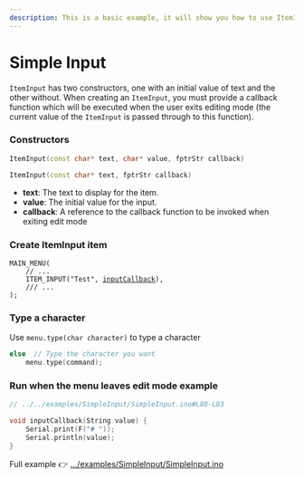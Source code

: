 ```yaml
---
description: This is a basic example, it will show you how to use ItemInput type.
---
```


# Simple Input

`ItemInput` has two constructors, one with an initial value of text and the other without. When creating an `ItemInput`, you must provide a callback function which will be executed when the user exits editing mode (the current value of the `ItemInput` is passed through to this function).

### Constructors

```cpp
ItemInput(const char* text, char* value, fptrStr callback)
```

```cpp
ItemInput(const char* text, fptrStr callback)
```

* **text**: The text to display for the item.
* **value**: The initial value for the input.
* **callback**: A reference to the callback function to be invoked when exiting edit mode

### Create ItemInput item

<pre class="language-arduino"><code class="lang-arduino">MAIN_MENU(
    // ...
    ITEM_INPUT("Test", <a data-footnote-ref href="#user-content-fn-1">inputCallback</a>), 
    /// ...
);
</code></pre>

### Type a character

Use `menu.type(char character)` to type a character

```cpp
else  // Type the character you want
    menu.type(command);
```

### Run when the menu leaves edit mode example

```cpp
// ../../examples/SimpleInput/SimpleInput.ino#L80-L83

void inputCallback(String value) {
    Serial.print(F("# "));
    Serial.println(value);
}
```

Full example 👉 [.../examples/SimpleInput/SimpleInput.ino](https://github.com/forntoh/LcdMenu/tree/master/examples/SimpleInput/SimpleInput.ino)

[^1]: Reference to the callback function, must be defined
